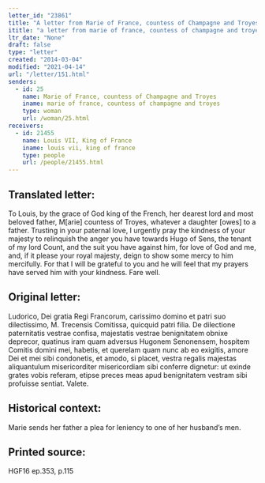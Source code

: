 ```yaml
---
letter_id: "23861"
title: "A letter from Marie of France, countess of Champagne and Troyes ()"
ititle: "a letter from marie of france, countess of champagne and troyes ()"
ltr_date: "None"
draft: false
type: "letter"
created: "2014-03-04"
modified: "2021-04-14"
url: "/letter/151.html"
senders:
  - id: 25
    name: Marie of France, countess of Champagne and Troyes
    iname: marie of france, countess of champagne and troyes
    type: woman
    url: /woman/25.html
receivers:
  - id: 21455
    name: Louis VII, King of France
    iname: louis vii, king of france
    type: people
    url: /people/21455.html
---
```

<h2> Translated letter:</h2>To Louis, by the grace of God king of the French, her dearest lord and most beloved father, M[arie] countess of Troyes, whatever a daughter [owes] to a father.
Trusting in your paternal love, I urgently pray the kindness of your majesty to relinquish the anger you have towards Hugo of Sens, the tenant of my lord Count, and the suit you have against him, for love of God and me, and, if it please your royal majesty, deign to show some mercy to him mercifully.  For that I will be grateful to you and he will feel that my prayers have served him with your kindness.  Fare well.
<h2 class="mt-4"> Original letter:</h2>Ludorico, Dei gratia Regi Francorum, carissimo domino et patri suo dilectissimo, M. Trecensis Comitissa, quicquid patri filia. De dilectione paternitatis vestrae confisa, majestatis vestrae benignitatem obnixe deprecor, quatinus iram quam adversus Hugonem Senonensem, hospitem Comitis domini mei, habetis, et querelam quam nunc ab eo exigitis, amore Dei et mei sibi condonetis, et amodo, si placet, vestra regalis majestas aliquantulum misericorditer misericordiam sibi conferre dignetur: ut exinde grates vobis referam, etipse preces meas apud benignitatem vestram sibi profuisse sentiat. Valete.
<h2 class="mt-4"> Historical context:</h2>Marie sends her father a plea for leniency to one of her husband’s men.
<h2 class="mt-4"> Printed source:</h2>HGF16 ep.353, p.115

